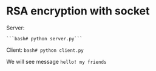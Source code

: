 # RSA encryption with socket 


Server:

	```bash# python server.py```
	

Client:
	```bash# python client.py```


We will see message `hello! my friends`

